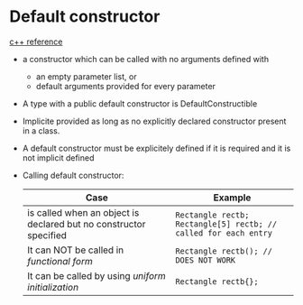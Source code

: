 # Default constructor
[c++ reference](https://en.cppreference.com/w/cpp/language/default_constructor)

- a constructor which can be called with no arguments defined with
    - an empty parameter list, or
    - default arguments provided for every parameter
- A type with a public default constructor is DefaultConstructible
- Implicite provided as long as no explicitly declared constructor present in a class.
- A default constructor must be explicitely defined if it is required and it is not implicit defined
- Calling default constructor:

    | Case                                                              | Example                                                               |
    | ----------------------------------------------------------------- | --------------------------------------------------------------------- |
    | is called when an object is declared but no constructor specified | `Rectangle rectb;`<br> `Rectangle[5] rectb; // called for each entry` |
    | It can NOT be called in *functional form*                         | `Rectangle rectb(); // DOES NOT WORK`                                 |
    | It can be called by using *uniform initialization*                | `Rectangle rectb{};`                                                  |
